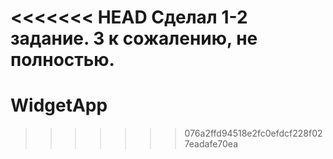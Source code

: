 <<<<<<< HEAD
Сделал 1-2 задание. 3 к сожалению, не полностью.
=======
# WidgetApp

>>>>>>> 076a2ffd94518e2fc0efdcf228f027eadafe70ea
